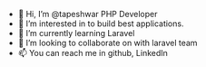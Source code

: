 - 👋 Hi, I’m @tapeshwar PHP Developer
- 👀 I’m interested in to build best applications.
- 🌱 I’m currently learning Laravel
- 💞️ I’m looking to collaborate on with laravel team
- 📫 You can reach me in github, LinkedIn

<!---
tapeshwar/tapeshwar is a ✨ special ✨ repository because its `README.md` (this file) appears on your GitHub profile.
You can click the Preview link to take a look at your changes.
--->
